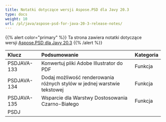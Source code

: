 ```yaml
---
title: Notatki dotyczące wersji Aspose.PSD dla Javy 20.3
type: docs
weight: 10
url: /pl/java/aspose-psd-for-java-20-3-release-notes/
---
```


{{% alert color="primary" %}} Ta strona zawiera notatki dotyczące wersji [Aspose.PSD dla Javy 20.3](https://downloads.aspose.com/psd/java/new-releases/aspose.psd-for-java-20.2/) {{% /alert %}} 

|**Klucz**|**Podsumowanie**|**Kategoria**|
| :- | :- | :- |
|PSDJAVA-133|Konwertuj pliki Adobe Illustrator do PDF|Funkcja|
|PSDJAVA-134|Dodaj możliwość renderowania różnych stylów w jednej warstwie tekstowej|Funkcja|
|PSDJAVA-135|Wsparcie dla Warstwy Dostosowania Czarno-Białego|Funkcja|
|PSDJ